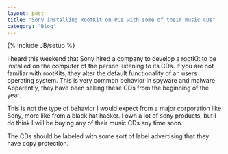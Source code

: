```yaml
---
layout: post
title: "Sony installing RootKit on PCs with some of their music CDs"
category: "Blog"
---
```

{% include JB/setup %}

I heard this weekend that Sony hired a company to develop a rootKit to be installed on the computer of the person listening to its CDs. If you are not familiar with rootKits, they alter the default functionality of an users operating system. This is very common behavior in spyware and malware. Apparently, they have been selling these CDs from the beginning of the year.

This is not the type of behavior I would expect from a major corporation like Sony, more like from a black hat hacker. I own a lot of sony products, but I do think I will be buying any of their music CDs any time soon.

The CDs should be labeled with some sort of label advertising that they have copy protection.